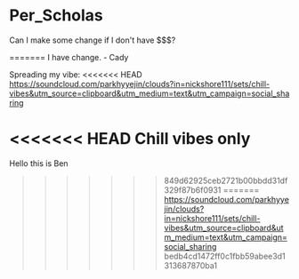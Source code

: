 # Per_Scholas

Can I make some change if I don't have $$$?


=======
I have change. - Cady


Spreading my vibe:
<<<<<<< HEAD
https://soundcloud.com/parkhyyejin/clouds?in=nickshore111/sets/chill-vibes&utm_source=clipboard&utm_medium=text&utm_campaign=social_sharing

<<<<<<< HEAD
Chill vibes only
=======
Hello this is Ben
>>>>>>> 849d62925ceb2721b00bbdd31df329f87b6f0931
=======
https://soundcloud.com/parkhyyejin/clouds?in=nickshore111/sets/chill-vibes&utm_source=clipboard&utm_medium=text&utm_campaign=social_sharing
>>>>>>> bedb4cd1472ff0c1fbb59abee3d1313687870ba1
